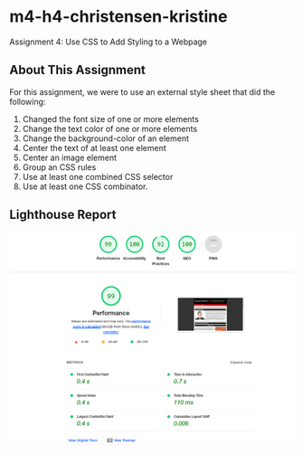 # m4-h4-christensen-kristine
Assignment 4: Use CSS to Add Styling to a Webpage
## About This Assignment ##
For this assignment, we were to use an external style sheet that did the following:
1. Changed the font size of one or more elements
2. Change the text color of one or more elements
3. Change the background-color of an element
4. Center the text of at least one element
5. Center an image element
6. Group an CSS rules
7. Use at least one combined CSS selector
8. Use at least one CSS combinator.

## Lighthouse Report ##
![picture alt](images/LighthouseScreenshot.png "Overall Scores")